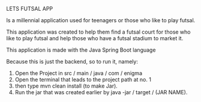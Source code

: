 LETS FUTSAL APP

Is a millennial application used for teenagers or those who like to play futsal.

This application was created to help them find a futsal court for those who like to play futsal and help those who have a futsal stadium to market it.

This application is made with the Java Spring Boot language

Because this is just the backend, so to run it, namely:
1. Open the Project in src / main / java / com / enigma
2. Open the terminal that leads to the project path at no. 1
3. then type mvn clean install (to make Jar).
4. Run the jar that was created earlier by java -jar / target / (JAR NAME).
